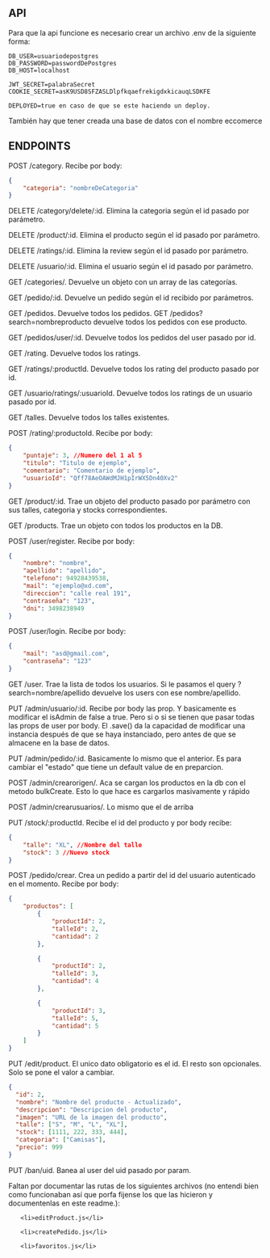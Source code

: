 ## API

Para que la api funcione es necesario crear un archivo .env de la siguiente forma:

```env
DB_USER=usuariodepostgres
DB_PASSWORD=passwordDePostgres
DB_HOST=localhost

JWT_SECRET=palabraSecret
COOKIE_SECRET=asK9USD8SFZASLDlpfkqaefrekigdxkicauqLSDKFE

DEPLOYED=true en caso de que se este haciendo un deploy.
```

También hay que tener creada una base de datos con el nombre eccomerce


## ENDPOINTS

POST /category. Recibe por body:

```json
{
    "categoria": "nombreDeCategoria"
}
```

DELETE /category/delete/:id. Elimina la categoria según el id pasado por parámetro.

DELETE /product/:id. Elimina el producto según el id pasado por parámetro.

DELETE /ratings/:id. Elimina la review según el id pasado por parámetro.

DELETE /usuario/:id. Elimina el usuario según el id pasado por parámetro.

GET /categories/. Devuelve un objeto con un array de las categorías.

GET /pedido/:id. Devuelve un pedido según el id recibido por parámetros.

GET /pedidos. Devuelve todos los pedidos. GET /pedidos?search=nombreproducto devuelve todos los pedidos con ese producto.

GET /pedidos/user/:id. Devuelve todos los pedidos del user pasado por id.

GET /rating. Devuelve todos los ratings.

GET /ratings/:productId. Devuelve todos los rating del producto pasado por id.

GET /usuario/ratings/:usuarioId. Devuelve todos los ratings de un usuario pasado por id.

GET /talles. Devuelve todos los talles existentes.

POST /rating/:productoId. Recibe por body: 

```json
{
    "puntaje": 3, //Numero del 1 al 5
    "titulo": "Titulo de ejemplo",
    "comentario": "Comentario de ejemplo",
    "usuarioId": "Qff78AeOAWdMJH1pIrWX5Dn40Xv2"
}
```

GET /product/:id. Trae un objeto del producto pasado por parámetro con sus talles, categoria y stocks correspondientes.

GET /products. Trae un objeto con todos los productos en la DB.

POST /user/register. Recibe por body:

```json
{
    "nombre": "nombre",
    "apellido": "apellido",
    "telefono": 94928439538,
    "mail": "ejemplo@xd.com",
    "direccion": "calle real 191",
    "contraseña": "123",
    "dni": 3498238949
}
```

POST /user/login. Recibe por body:

```json
{
    "mail": "asd@gmail.com",
    "contraseña": "123"
}
```

GET /user. Trae la lista de todos los usuarios. Si le pasamos el query ?search=nombre/apellido devuelve los users con ese nombre/apellido.

PUT /admin/usuario/:id.  Recibe por body las prop. Y basicamente es modificar el isAdmin de false a true. Pero si o si se tienen que pasar todas las props de user por body.
El .save() da la capacidad de modificar una instancia después de que se haya instanciado, pero antes de que se almacene en la base de datos.

PUT /admin/pedido/:id. Basicamente lo mismo que el anterior. Es para cambiar el "estado" que tiene un default value de en preparcion.

POST /admin/crearorigen/. Aca se cargan los productos en la db con el metodo bulkCreate. Esto lo que hace es cargarlos masivamente y rápido

POST /admin/crearusuarios/. Lo mismo que el de arriba

PUT /stock/:productId. Recibe el id del producto y por body recibe:

```json
{
    "talle": "XL", //Nombre del talle
    "stock": 3 //Nuevo stock
}
```

POST /pedido/crear. Crea un pedido a partir del id del usuario autenticado en el momento. Recibe por body:
```json
{
    "productos": [
        {
            "productId": 2,
            "talleId": 2,
            "cantidad": 2
        },

        {
            "productId": 2,
            "talleId": 3,
            "cantidad": 4
        },

        {
            "productId": 3,
            "talleId": 5,
            "cantidad": 5
        }
    ]
}
```

PUT /edit/product. El unico dato obligatorio es el id. El resto son opcionales. Solo se pone el valor a cambiar.
```json
{
  "id": 2,
  "nombre": "Nombre del producto - Actualizado",
  "descripcion": "Descripcion del producto",
  "imagen": "URL de la imagen del producto",
  "talle": ["S", "M", "L", "XL"],
  "stock": [1111, 222, 333, 444],
  "categoria": ["Camisas"],
  "precio": 999
}
```

PUT /ban/uid. Banea al user del uid pasado por param.



Faltan por documentar las rutas de los siguientes archivos (no entendi bien como funcionaban así que porfa fijense los que las hicieron y documentenlas en este readme.):

<ul>

    <li>editProduct.js</li>
    
    <li>createPedido.js</li>

    <li>favoritos.js</li>
</ul>
